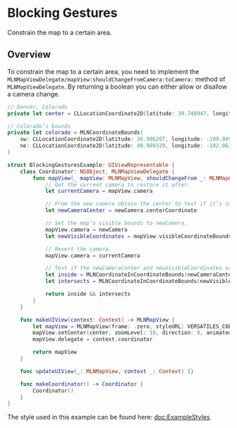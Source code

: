 # Blocking Gestures

Constrain the map to a certain area.

## Overview

To constrain the map to a certain area, you need to implement the ``MLNMapViewDelegate/mapView:shouldChangeFromCamera:toCamera:`` method of ``MLNMapViewDelegate``. By returning a boolean you can either allow or disallow a camera change.

<!-- include-example(BlockingGesturesExample) -->

```swift
// Denver, Colorado
private let center = CLLocationCoordinate2D(latitude: 39.748947, longitude: -104.995882)

// Colorado’s bounds
private let colorado = MLNCoordinateBounds(
    sw: CLLocationCoordinate2D(latitude: 36.986207, longitude: -109.049896),
    ne: CLLocationCoordinate2D(latitude: 40.989329, longitude: -102.062592)
)

struct BlockingGesturesExample: UIViewRepresentable {
    class Coordinator: NSObject, MLNMapViewDelegate {
        func mapView(_ mapView: MLNMapView, shouldChangeFrom _: MLNMapCamera, to newCamera: MLNMapCamera) -> Bool {
            // Get the current camera to restore it after.
            let currentCamera = mapView.camera

            // From the new camera obtain the center to test if it’s inside the boundaries.
            let newCameraCenter = newCamera.centerCoordinate

            // Set the map’s visible bounds to newCamera.
            mapView.camera = newCamera
            let newVisibleCoordinates = mapView.visibleCoordinateBounds

            // Revert the camera.
            mapView.camera = currentCamera

            // Test if the newCameraCenter and newVisibleCoordinates are inside self.colorado.
            let inside = MLNCoordinateInCoordinateBounds(newCameraCenter, colorado)
            let intersects = MLNCoordinateInCoordinateBounds(newVisibleCoordinates.ne, colorado) && MLNCoordinateInCoordinateBounds(newVisibleCoordinates.sw, colorado)

            return inside && intersects
        }
    }

    func makeUIView(context: Context) -> MLNMapView {
        let mapView = MLNMapView(frame: .zero, styleURL: VERSATILES_COLORFUL_STYLE)
        mapView.setCenter(center, zoomLevel: 10, direction: 0, animated: false)
        mapView.delegate = context.coordinator

        return mapView
    }

    func updateUIView(_: MLNMapView, context _: Context) {}

    func makeCoordinator() -> Coordinator {
        Coordinator()
    }
}
```

The style used in this example can be found here: <doc:ExampleStyles>.
